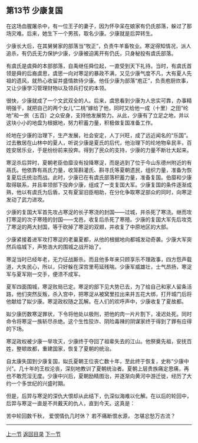 ## 第13节 少康复国

在这场血腥屠杀中，有一位王子的妻子，因为怀孕呆在娘家有仍氏部落，躲过了那场灾难。后来，她生下一个男孩，取名少康。少康就是后羿转生。

少康长大后，在其舅舅家的部落当“牧正”，负责牛羊畜牧业。寒浞得知情况，派人追杀，有仍氏无力保护少康，少康被迫离开有仍氏，只身秘投有虞氏部落。

有虞氏是虞舜的本部部落，自禹继任舜位起，一直受到天下礼待。当时，有虞氏首领是舜的后裔虞思，虞思一向对寒浞的暴政不满，又见少康气度不凡，大有夏人先祖的遗风，就热心收留并盛情款待少康。他任少康为部落“庖正”，负责庖厨炊事，又让少康学习管理财物以及领兵打仗的本领。

很快，少康就成了一个文武双全的人。后来，虞思看到少康为人忠实可靠，办事精明强干，就把自己的两个女儿“二桃”嫁给了他，同时又给他一成（十里）之田“纶地”和一旅（五百）之众安身，支持他发展势力。从此，少康有了立足之地，并以这块小小的地盘为根据地，努力积蓄力量，积极做复国准备工作。

纶地在少康的治理下，生产发展，社会安定，人丁兴旺，成了远近闻名的“乐国”。过去散居在山林中的夏人，听说少康是夏氏的后代，他治理下的纶地物阜民丰，百姓安居乐业，于是纷纷前来投奔。得到了民众的支持，少康的力量不断壮大起来。

寒浞杀后羿时，夏朝老臣伯靡没有投降寒浞，而是逃到了位于今山东德州附近的有鬲氏。他依靠有鬲氏力量，收笼斟灌氏、斟寻氏等夏朝遗民，组织力量，准备为恢复夏后氏统治而战。此时，少康已在有虞氏部落积蓄力量，准备复国。伯靡和少康取得联系，并且率领部下投奔少康，组成了一支复国大军。少康复国的条件逐渐成熟，他以有虞氏为后盾，又有夏室旧臣相助，在分化争取寒浞部众的同时，向寒浞发动了武力进攻。

少康的复国大军首先攻占寒浞的长子寒浇的封国——过城，并杀死了寒浇。继而攻打寒浞的次子寒殪的封国——戈邑，收复后杀死了寒殪。少康的复国大军先后攻克了寒浞的两大封国，等于砍掉了寒浞的双翅，并收复了中原地区的大部。

少康紧接着进军攻打寒浞的老巢夏都，从他的根据地向都城发动奇袭。少康大军突然兵临城下，声势浩大的围城之战开始了。

寒浞当时已经年老，无力征战厮杀。而且他多年来只顾享乐不理政事，四方怨声载道，大失民心，所以，只好躲在深宫里苟延残喘。少康军威雄壮，士气昂扬，寒浞军与夏军刚一交手，便溃不成军。

夏军四面围城，寒浞败局已定。寒浞的部下见大势已去，为了给自己和家人留条活路，他们突然反叛，杀入宫中，把寒浞从被窝里拉出来并五花大绑，打开城门后将他献给了姒少康。寒浞政权随之瓦解。在人们的欢呼声中，少康收复了夏故都。

姒少康历数寒浞罪状，下令将他处以极刑，把他的肉一片片割下，凌迟处死。同时命令将寒浞一族斩尽杀绝。这个生性狡诈、阴险毒辣的阴谋家终于得到了罪有应得的下场。

寒浞政权被少康一举攻灭，少康终于夺回了祖辈失去的江山。他祭奠先祖，安抚百姓，整顿故都，重建国家，恢复了夏朝的统治。

自太康失国到少康复国，姒氏夏朝王位丧亡数十年，至此终于恢复，史称“少康中兴”。几十年的王权沦丧，深刻地教训了夏朝统治者。夏朝上层贵族痛定思痛，再也不敢荒淫无度。少康中兴后，夏朝励精图治，并逐渐向黄河中游迁徙，经历了大约一个多世纪的兴盛时期。

但是，后羿与寒浞的深仇大恨却从此结下，仇深似海难以化解。在以后的轮回中，后羿与寒浞一直是不共戴天的仇人，直到今天。这真是：

苦中轮回数千秋，
爱恨情仇几时休？
若不痛断恨水源，
怎堪忿愁万古流？

---

[上一节](myth12.md)	[返回目录](myth-index.md)	[下一节](myth14.md)